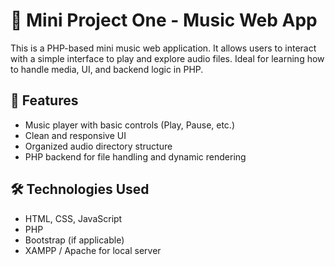 # 🎵 Mini Project One - Music Web App

This is a PHP-based mini music web application. It allows users to interact with a simple interface to play and explore audio files. Ideal for learning how to handle media, UI, and backend logic in PHP.

## 🔧 Features

- Music player with basic controls (Play, Pause, etc.)
- Clean and responsive UI
- Organized audio directory structure
- PHP backend for file handling and dynamic rendering

## 🛠 Technologies Used

- HTML, CSS, JavaScript
- PHP
- Bootstrap (if applicable)
- XAMPP / Apache for local server



